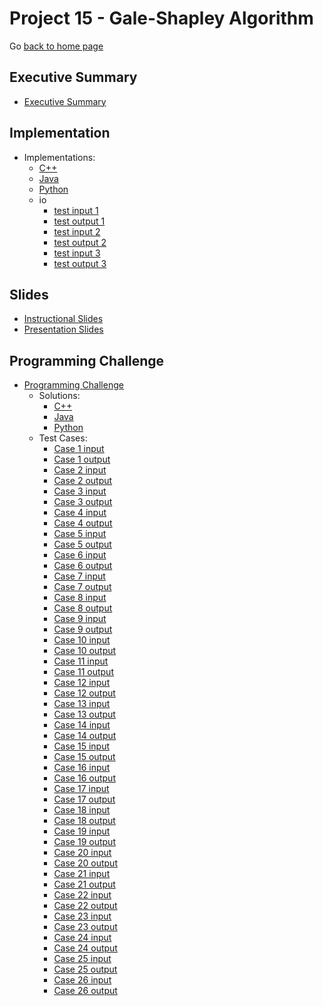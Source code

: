 Project 15 - Gale-Shapley Algorithm
===============================

Go [back to home page](../../index.html)

<a name="overview"></a>Executive Summary
---------------------------------------

- [Executive Summary](./executiveSummary.pdf)

<a name="overview"></a>Implementation
---------------------------------------

- Implementations:
	- [C++](./implementation/gale_shapley.cpp)
	- [Java](./implementation/GaleShapley.java)
	- [Python](./implementation/gale_shapley.py)
	- io
		- [test input 1](./implementation/io/sample.in.1)
		- [test output 1](./implementation/io/sample.out.1)
		- [test input 2](./implementation/io/sample.in.2)
		- [test output 2](./implementation/io/sample.out.2)
		- [test input 3](./implementation/io/sample.in.3)
		- [test output 3](./implementation/io/sample.out.3)

<a name="overview"></a>Slides
---------------------------------------

- [Instructional Slides](./slides/lecture_galeShapley.pptx)
- [Presentation Slides](./slides/presentation_galeShapley.pptx)


<a name="overview"></a>Programming Challenge
---------------------------------------

- [Programming Challenge](./programmingChallenge/problemStatement.pdf)
	- Solutions:
		- [C++](./programmingChallenge/solutions/phds.cpp)
		- [Java](./programmingChallenge/solutions/phds.java)
		- [Python](./programmingChallenge/solutions/phds.py)
	- Test Cases:
		- [Case 1 input](./programmingChallenge/io/test.in.1)
		- [Case 1 output](./programmingChallenge/io/test.out.1)
		- [Case 2 input](./programmingChallenge/io/test.in.2)
		- [Case 2 output](./programmingChallenge/io/test.out.2)
		- [Case 3 input](./programmingChallenge/io/test.in.3)
		- [Case 3 output](./programmingChallenge/io/test.out.3)
		- [Case 4 input](./programmingChallenge/io/test.in.4)
		- [Case 4 output](./programmingChallenge/io/test.out.4)
		- [Case 5 input](./programmingChallenge/io/test.in.5)
		- [Case 5 output](./programmingChallenge/io/test.out.5)
		- [Case 6 input](./programmingChallenge/io/test.in.6)
		- [Case 6 output](./programmingChallenge/io/test.out.6)
		- [Case 7 input](./programmingChallenge/io/test.in.7)
		- [Case 7 output](./programmingChallenge/io/test.out.7)
		- [Case 8 input](./programmingChallenge/io/test.in.8)
		- [Case 8 output](./programmingChallenge/io/test.out.8)
		- [Case 9 input](./programmingChallenge/io/test.in.9)
		- [Case 9 output](./programmingChallenge/io/test.out.9)
		- [Case 10 input](./programmingChallenge/io/test.in.10)
		- [Case 10 output](./programmingChallenge/io/test.out.10)
		- [Case 11 input](./programmingChallenge/io/test.in.11)
		- [Case 11 output](./programmingChallenge/io/test.out.11)
		- [Case 12 input](./programmingChallenge/io/test.in.12)
		- [Case 12 output](./programmingChallenge/io/test.out.12)
		- [Case 13 input](./programmingChallenge/io/test.in.13)
		- [Case 13 output](./programmingChallenge/io/test.out.13)
		- [Case 14 input](./programmingChallenge/io/test.in.14)
		- [Case 14 output](./programmingChallenge/io/test.out.14)
		- [Case 15 input](./programmingChallenge/io/test.in.15)
		- [Case 15 output](./programmingChallenge/io/test.out.15)
		- [Case 16 input](./programmingChallenge/io/test.in.16)
		- [Case 16 output](./programmingChallenge/io/test.out.16)
		- [Case 17 input](./programmingChallenge/io/test.in.17)
		- [Case 17 output](./programmingChallenge/io/test.out.17)
		- [Case 18 input](./programmingChallenge/io/test.in.18)
		- [Case 18 output](./programmingChallenge/io/test.out.18)
		- [Case 19 input](./programmingChallenge/io/test.in.19)
		- [Case 19 output](./programmingChallenge/io/test.out.19)
		- [Case 20 input](./programmingChallenge/io/test.in.20)
		- [Case 20 output](./programmingChallenge/io/test.out.20)
		- [Case 21 input](./programmingChallenge/io/test.in.21)
		- [Case 21 output](./programmingChallenge/io/test.out.21)
		- [Case 22 input](./programmingChallenge/io/test.in.22)
		- [Case 22 output](./programmingChallenge/io/test.out.22)
		- [Case 23 input](./programmingChallenge/io/test.in.23)
		- [Case 23 output](./programmingChallenge/io/test.out.23)
		- [Case 24 input](./programmingChallenge/io/test.in.24)
		- [Case 24 output](./programmingChallenge/io/test.out.24)
		- [Case 25 input](./programmingChallenge/io/test.in.25)
		- [Case 25 output](./programmingChallenge/io/test.out.25)
		- [Case 26 input](./programmingChallenge/io/test.in.26)
		- [Case 26 output](./programmingChallenge/io/test.out.26)
	
